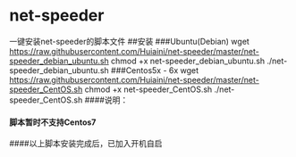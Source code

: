 # net-speeder
一键安装net-speeder的脚本文件
##安装
###Ubuntu(Debian)
	wget https://raw.githubusercontent.com/Huiaini/net-speeder/master/net-speeder_debian_ubuntu.sh
	chmod +x net-speeder_debian_ubuntu.sh
	./net-speeder_debian_ubuntu.sh
###Centos5x - 6x
	wget https://raw.githubusercontent.com/Huiaini/net-speeder/master/net-speeder_CentOS.sh
	chmod +x net-speeder_CentOS.sh
	./net-speeder_CentOS.sh
####说明：
####  脚本暂时不支持Centos7
####以上脚本安装完成后，已加入开机自启
